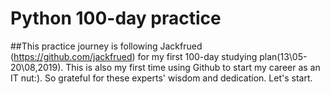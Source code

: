 # Python 100-day practice
##This practice journey is following Jackfrued (https://github.com/jackfrued) for my first 100-day studying plan(13\05-20\08,2019). This is also my first time using Github to start my career as an IT nut:). So grateful for these experts' wisdom and dedication. Let's start.  
